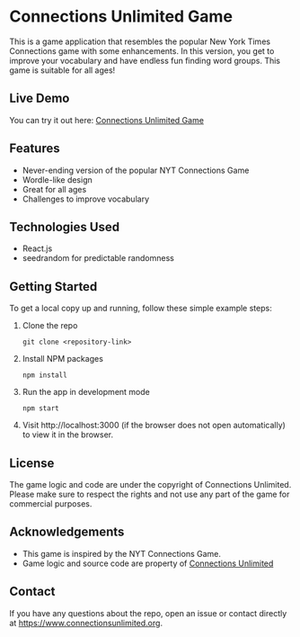 # Connections Unlimited Game

This is a game application that resembles the popular New York Times Connections game with some enhancements. In this version, you get to improve your vocabulary and have endless fun finding word groups. This game is suitable for all ages!

## Live Demo
You can try it out here: [Connections Unlimited Game](https://www.connectionsunlimited.org)

## Features

- Never-ending version of the popular NYT Connections Game
- Wordle-like design
- Great for all ages
- Challenges to improve vocabulary

## Technologies Used

- React.js
- seedrandom for predictable randomness

## Getting Started

To get a local copy up and running, follow these simple example steps:

1. Clone the repo
    ```
    git clone <repository-link>
    ```

2. Install NPM packages
    ```
    npm install
    ```

3. Run the app in development mode
    ```
    npm start
    ```

4. Visit http://localhost:3000 (if the browser does not open automatically) to view it in the browser.

## License

The game logic and code are under the copyright of Connections Unlimited. Please make sure to respect the rights and not use any part of the game for commercial purposes.

## Acknowledgements

- This game is inspired by the NYT Connections Game.
- Game logic and source code are property of [Connections Unlimited](https://www.connectionsunlimited.org)

## Contact

If you have any questions about the repo, open an issue or contact directly at https://www.connectionsunlimited.org.
